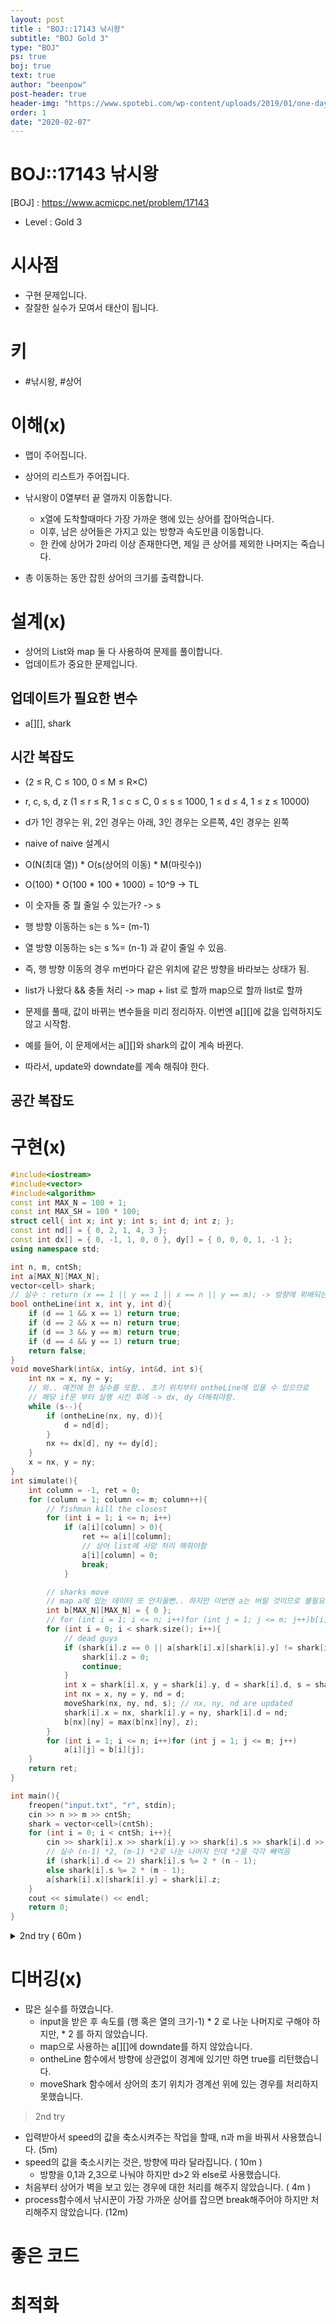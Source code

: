 ```yaml
---
layout: post
title : "BOJ::17143 낚시왕"
subtitle: "BOJ Gold 3"
type: "BOJ"
ps: true
boj: true
text: true
author: "beenpow"
post-header: true
header-img: "https://www.spotebi.com/wp-content/uploads/2019/01/one-day-day-one-workout-motivation-spotebi.jpg"
order: 1
date: "2020-02-07"
---
```


# BOJ::17143 낚시왕
[BOJ] : <https://www.acmicpc.net/problem/17143>
- Level : Gold 3

# 시사점
- 구현 문제입니다.
- 잘잘한 실수가 모여서 태산이 됩니다.

# 키
- #낚시왕, #상어

# 이해(x)
- 맵이 주어집니다.
- 상어의 리스트가 주어집니다.

- 낚시왕이 0열부터 끝 열까지 이동합니다.
  - x열에 도착할때마다 가장 가까운 행에 있는 상어를 잡아먹습니다.
  - 이후, 남은 상어들은 가지고 있는 방향과 속도만큼 이동합니다.
  - 한 칸에 상어가 2마리 이상 존재한다면, 제일 큰 상어를 제외한 나머지는 죽습니다.
- 총 이동하는 동안 잡힌 상어의 크기를 출력합니다.

# 설계(x)
- 상어의 List와 map 둘 다 사용하여 문제를 풀이합니다.
- 업데이트가 중요한 문제입니다.

## 업데이트가 필요한 변수
- a[][], shark


## 시간 복잡도
- (2 ≤ R, C ≤ 100, 0 ≤ M ≤ R×C)
- r, c, s, d, z (1 ≤ r ≤ R, 1 ≤ c ≤ C, 0 ≤ s ≤ 1000, 1 ≤ d ≤ 4, 1 ≤ z ≤ 10000)
- d가 1인 경우는 위, 2인 경우는 아래, 3인 경우는 오른쪽, 4인 경우는 왼쪽

- naive of naive 설계시
- O(N(최대 열)) * O(s(상어의 이동) * M(마릿수))
- O(100) * O(100 * 100 * 1000) = 10^9 -> TL

- 이 숫자들 중 뭘 줄일 수 있는가? -> s
- 행 방향 이동하는 s는 s %= (m-1)
- 열 방향 이동하는 s는 s %= (n-1) 과 같이 줄일 수 있음.
- 즉, 행 방향 이동의 경우 m번마다 같은 위치에 같은 방향을 바라보는 상태가 됨.
- list가 나왔다 && 충돌 처리 -> map + list 로 할까 map으로 할까 list로 할까

- 문제를 풀때, 값이 바뀌는 변수들을 미리 정리하자. 이번엔 a[][]에 값을 입력하지도 않고 시작함.
- 예를 들어, 이 문제에서는 a[][]와 shark의 값이 계속 바뀐다.
- 따라서, update와 downdate를 계속 해줘야 한다.

## 공간 복잡도

# 구현(x)

```cpp
#include<iostream>
#include<vector>
#include<algorithm>
const int MAX_N = 100 + 1;
const int MAX_SH = 100 * 100;
struct cell{ int x; int y; int s; int d; int z; };
const int nd[] = { 0, 2, 1, 4, 3 };
const int dx[] = { 0, -1, 1, 0, 0 }, dy[] = { 0, 0, 0, 1, -1 };
using namespace std;

int n, m, cntSh;
int a[MAX_N][MAX_N];
vector<cell> shark;
// 실수 : return (x == 1 || y == 1 || x == n || y == m); -> 방향에 위배되는 것만 넣어야하는데..
bool ontheLine(int x, int y, int d){
    if (d == 1 && x == 1) return true;
    if (d == 2 && x == n) return true;
    if (d == 3 && y == m) return true;
    if (d == 4 && y == 1) return true;
    return false;
}
void moveShark(int&x, int&y, int&d, int s){
    int nx = x, ny = y;
    // 와.. 예전에 한 실수를 또함.. 초기 위치부터 ontheLine에 있을 수 있으므로
    // 해당 if문 부터 실행 시킨 후에 -> dx, dy 더해줘야함.
    while (s--){
        if (ontheLine(nx, ny, d)){
            d = nd[d];
        }
        nx += dx[d], ny += dy[d];
    }
    x = nx, y = ny;
}
int simulate(){
    int column = -1, ret = 0;
    for (column = 1; column <= m; column++){
        // fishman kill the closest
        for (int i = 1; i <= n; i++)
            if (a[i][column] > 0){
                ret += a[i][column];
                // 상어 list에 사망 처리 해줘야함
                a[i][column] = 0;
                break;
            }

        // sharks move
        // map a에 있는 데이터 또 안지울뻔.. 하지만 이번엔 a는 버릴 것이므로 불필요
        int b[MAX_N][MAX_N] = { 0 };
        // for (int i = 1; i <= n; i++)for (int j = 1; j <= m; j++)b[i][j] = 0;
        for (int i = 0; i < shark.size(); i++){
            // dead guys
            if (shark[i].z == 0 || a[shark[i].x][shark[i].y] != shark[i].z){
                shark[i].z = 0;
                continue;
            }
            int x = shark[i].x, y = shark[i].y, d = shark[i].d, s = shark[i].s, z = shark[i].z;
            int nx = x, ny = y, nd = d;
            moveShark(nx, ny, nd, s); // nx, ny, nd are updated
            shark[i].x = nx, shark[i].y = ny, shark[i].d = nd;
            b[nx][ny] = max(b[nx][ny], z);
        }
        for (int i = 1; i <= n; i++)for (int j = 1; j <= m; j++)
            a[i][j] = b[i][j];
    }
    return ret;
}

int main(){
    freopen("input.txt", "r", stdin);
    cin >> n >> m >> cntSh;
    shark = vector<cell>(cntSh);
    for (int i = 0; i < cntSh; i++){
        cin >> shark[i].x >> shark[i].y >> shark[i].s >> shark[i].d >> shark[i].z;
        // 실수 (n-1) *2, (m-1) *2로 나눈 나머지 인데 *2를 각각 빼먹음
        if (shark[i].d <= 2) shark[i].s %= 2 * (n - 1);
        else shark[i].s %= 2 * (m - 1);
        a[shark[i].x][shark[i].y] = shark[i].z;
    }
    cout << simulate() << endl;
    return 0;
}
```
<details markdown="1">
<summary> 2nd try ( 60m ) </summary>

```cpp
#include<bits/stdc++.h>
#define endl '\n'
#define X first
#define Y second
#define pb push_back
#define rep(i,a,b) for(int i=a;i<b;i++)
#define r_rep(i,a,b) for(int i=a;i>b;i--)
struct cell{int x; int y; int spd;int d; int sz;};
const int MAXNM = 100;
const int dx[]={-1, 1, 0, 0}, dy[]={0, 0, 1, -1};
using namespace std;

int n, m, cntsh;
vector<cell> sh;
int a[MAXNM][MAXNM];
void onEdge(int& x, int& y, int & d){
    if(d == 0 && x == 0) d = 1;
    else if(d == 1 && x == n-1) d = 0;
    else if(d == 2 && y == m-1) d = 3;
    else if(d == 3 && y == 0) d = 2;
}

void input(){
    cin >> n >> m >> cntsh;
    rep(i, 0, cntsh){
        int x, y, spd, d, sz;
        cin >> x >> y >> spd >> d >> sz;
        d -= 1, x-=1, y-=1;
        // 실수(5) : n, m 바꿔씀
        if(d >= 2) spd = spd % ( (m-1) *2 ); // 실수(10) : 등호 안 넣음
        else spd = spd % ( (n-1) *2 );
        onEdge(x, y, d); // 실수(4) : 처음부터 벽보고 있을 수 있음, 따라서 해당 라인 추가해줌
        sh.push_back({x, y, spd, d, sz});
        a[x][y] = sz;
    }
}
void process(){
    int ans = 0;
    input();
    rep(fisher, 0, m){
        // fisher kill
        rep(i, 0, n) if(a[i][fisher] != 0){
            ans += a[i][fisher];
            a[i][fisher] = 0;
            break; // 실수(12) : break 안함
        }

        int b[MAXNM][MAXNM] = {0,};
        // shark move
        rep(i, 0, sh.size()) if(sh[i].sz != 0){
            if(a[sh[i].x][sh[i].y] != sh[i].sz){sh[i].sz = 0; continue;}
            int x = sh[i].x, y = sh[i].y, spd = sh[i].spd, &d = sh[i].d, &sz = sh[i].sz;
            int nx = x, ny = y;
            while(spd--){
                nx += dx[d], ny += dy[d];
                onEdge(nx, ny, d);
            }
            // cmp
            if(b[nx][ny] < sz){
                b[nx][ny] = sz;
            }else sz = 0;

            // De-init ( 불필요 )
            // init
            sh[i].x = nx, sh[i].y = ny;
        }
        memcpy(a, b, sizeof(a));
    }
    cout << ans << endl;
}

int main(){
    ios_base::sync_with_stdio(false);
    cin.tie(0); cout.tie(0);
    process();
    return 0;
}
```

</details>

# 디버깅(x)
- 많은 실수를 하였습니다.
  - input을 받은 후 속도를 (행 혹은 열의 크기-1) * 2 로 나눈 나머지로 구해야 하지만, * 2 를 하지
    않았습니다.
  - map으로 사용하는 a[][]에 downdate를 하지 않았습니다.
  - ontheLine 함수에서 방향에 상관없이 경계에 있기만 하면 true를 리턴했습니다.
  - moveShark 함수에서 상어의 초기 위치가 경계선 위에 있는 경우를 처리하지 못했습니다.

> 2nd try
- 입력받아서 speed의 값을 축소시켜주는 작업을 할때, n과 m을 바꿔서 사용했습니다. (5m)
- speed의 값을 축소시키는 것은, 방향에 따라 달라집니다. ( 10m )
  - 방향을 0,1과 2,3으로 나눠야 하지만 d>2 와 else로 사용했습니다.
- 처음부터 상어가 벽을 보고 있는 경우에 대한 처리를 해주지 않았습니다. ( 4m )
- process함수에서 낚시꾼이 가장 가까운 상어를 잡으면 break해주어야 하지만 처리해주지 않았습니다.
  (12m)

# 좋은 코드

# 최적화
